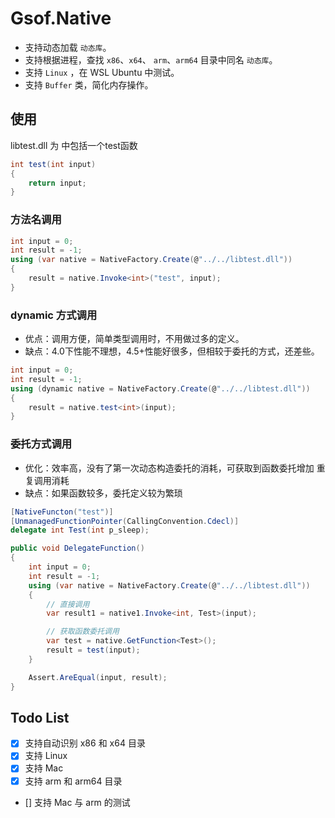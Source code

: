 ﻿# Gsof.Native
* 支持动态加载 `动态库`。
* 支持根据进程，查找 `x86`、`x64`、 `arm`、`arm64` 目录中同名 `动态库`。
* 支持 `Linux` ，在 WSL Ubuntu 中测试。
* 支持 `Buffer` 类，简化内存操作。

## 使用

libtest.dll 为 中包括一个test函数

```csharp
int test(int input)
{
    return input;
}
```

### **方法名调用**

```csharp
int input = 0;
int result = -1;
using (var native = NativeFactory.Create(@"../../libtest.dll"))
{
    result = native.Invoke<int>("test", input);
}

```

### **dynamic 方式调用**

- 优点：调用方便，简单类型调用时，不用做过多的定义。
- 缺点：4.0下性能不理想，4.5+性能好很多，但相较于委托的方式，还差些。

```csharp
int input = 0;
int result = -1;
using (dynamic native = NativeFactory.Create(@"../../libtest.dll"))
{
    result = native.test<int>(input);
}

```

### **委托方式调用**

- 优化：效率高，没有了第一次动态构造委托的消耗，可获取到函数委托增加 重复调用消耗
- 缺点：如果函数较多，委托定义较为繁琐

```csharp
[NativeFuncton("test")]
[UnmanagedFunctionPointer(CallingConvention.Cdecl)]
delegate int Test(int p_sleep);

public void DelegateFunction()
{
    int input = 0;
    int result = -1;
    using (var native = NativeFactory.Create(@"../../libtest.dll"))
    {
        // 直接调用
        var result1 = native1.Invoke<int, Test>(input);

        // 获取函数委托调用
        var test = native.GetFunction<Test>();
        result = test(input);
    }

    Assert.AreEqual(input, result);
}
```

## Todo List

- [x] 支持自动识别 x86 和 x64 目录
- [x] 支持 Linux 
- [x] 支持 Mac
- [x] 支持 arm 和 arm64 目录
- [] 支持 Mac 与 arm 的测试
